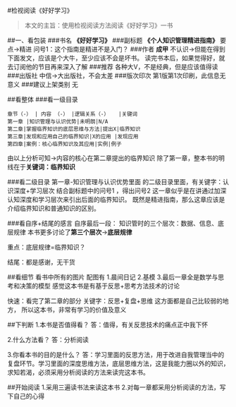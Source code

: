 #检视阅读《好好学习》

>本文的主旨：使用检视阅读方法阅读《好好学习》一书
 
##一、看包装
###书名
**《好好学习》**
###副标题
**《个人知识管理精进指南》**
要点→精进
问号1：这个指南是精进不是入门？
###作者
**成甲**
不认识→但能在得到下面发文，应该是个大牛，至少应该不会是坏书。
读完书本后，如果觉得好，就去订阅他的节目再来深入了解
###推荐
各种大V，不是经典，但是应该值得读
###出版社
中信→大出版社，不会太差
###版次印次
第1版第1次印刷，此信息无意义
###建议上架类别
无

##看整体
###看一级目录
```table
章节（-） | 内容 （-） |逻辑关系（-）   |关键词
第一章 |知识管理与认识优势|未明朗|N/A
第二章|掌握临界知识的底层思维与方法|提出X|临界知识
第三章|发现和应用自己的临界知识|X的应用 |发现应用
第四章|案例：核心临界知识及其应用|实例|例子
```
由以上分析可知→内容的核心在第二章提出的临界知识
除了第一章，整本书的明线在于**关键词：临界知识**

###看二级目录
第一章-知识管理与认识优势里面
的二级目录里面，有关键字：认识深度+学习层次
结合副标题中的问号1 ，得出问号2
这一章似乎是在讲通过加深认知深度和学习层次来引出后面的临界知识。
既然是精进指南，那么这章应该是介绍临界知识和普通知识的区别。

###看自序+结尾的感言
自序最后一段：
知识管时的三个层次：数据、信息、底层规律
本书更多讨论了**第三个层次**→**底层规律**

重点：底层规律=临界知识？

结尾：都是感谢，无干货

##看细节
看书中所有的图片
配图有
1.晨间日记
2.基模
3.最后一章全是数学与思考和决策的模型
感觉这本书是有基于反思+思考方法技术的讨论

快速：看完了第二章的部分
关键字：反思+复盘+思维
这方面都是自己比较弱的地方，
所以这本书，非常有学习的价值及意义

##下判断
1.本书是否值得看？
答：值得，有关反思技术的痛点正中我下怀

2.什么方法看？
答：分析阅读

3.你看本书的目的是什么？
答：学习里面的反思方法，用于改进自我管理当中的复盘环节。学习里面的深度思维方法，底层思维方法，这是我能力圈以外的知识，求知若渴，必须采用分析阅读的方法来读完这本书。

##开始阅读
1.采用三遍读书法来读这本书
2.对每一章都采用分析阅读的方法，写下自己的心得




















